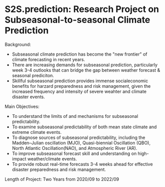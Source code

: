 # S2S.prediction: Research Project on Subseasonal-to-seasonal Climate Prediction

Background: 
- Subseasonal climate prediction has become the "new frontier" of climate forecasting in recent years.
- There are increasing demands for subseasonal prediction, particularly week 3-4 outlooks that can bridge the gap between weather forecast & seasonal prediciton. 
- Skillful subseasonal prediction provides immense socialeconomic benefits for harzard preparedness and risk management, given the increased frequency and 	intensity of severe weahter and climate disaster events. 

Main Objectives: 
- To understand the limits of and mechanisms for subseasonal predictability.
- To examine subseasonal predictability of both mean state climate and extreme climate events. 
- To diagnose sources of subseasonal predictability, including the Madden–Julian oscillation (MJO), Quasi-biennial Oscillation (QBO), North Atlantic Oscillation(NAO), and Atmospheric River (AR). 
- To improve subseasonal forecast skill and understanding on high-impact weather/climate events.  
- To provide robust real-time forecasts 3-4 weeks ahead for effective disaster preparedness and risk management. 

Length of Project: Two Years from 2020/09 to 2022/09
